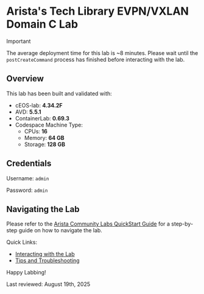 # Arista's Tech Library EVPN/VXLAN Domain C Lab

> [!IMPORTANT]
> The average deployment time for this lab is ~8 minutes. Please wait until the `postCreateCommand` process has finished before interacting with the lab.

## Overview

This lab has been built and validated with:

- cEOS-lab: **4.34.2F**
- AVD: **5.5.1**
- ContainerLab: **0.69.3**
- Codespace Machine Type:
  - CPUs: **16**
  - Memory: **64 GB**
  - Storage: **128 GB**

## Credentials

Username: `admin`

Password: `admin`

## Navigating the Lab

Please refer to the [Arista Community Labs QuickStart Guide](https://aclabs.arista.com/quickstart/) for a step-by-step guide on how to navigate the lab.

Quick Links:

- [Interacting with the Lab](https://aclabs.arista.com/quickstart/#interacting-with-the-lab)
- [Tips and Troubleshooting](https://aclabs.arista.com/quickstart/#tips-and-troubleshooting)

Happy Labbing!

Last reviewed: August 19th, 2025
